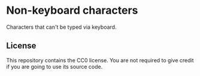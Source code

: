 # Non-keyboard characters

Characters that can't be typed via keyboard.

## License

This repository contains the CC0 license. You are not required to give credit if you are going to use its source code.
